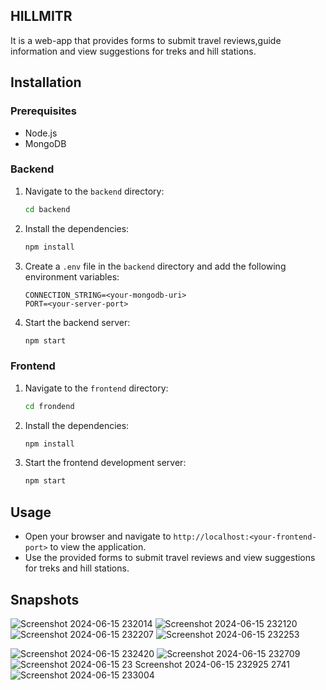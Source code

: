 ## HILLMITR
It is a web-app that provides forms to submit travel reviews,guide information and view suggestions for treks and hill stations.

## Installation

### Prerequisites

- Node.js
- MongoDB

### Backend

1. Navigate to the `backend` directory:

    ```bash
    cd backend
    ```

2. Install the dependencies:

    ```bash
    npm install
    ```

3. Create a `.env` file in the `backend` directory and add the following environment variables:

    ```env
    CONNECTION_STRING=<your-mongodb-uri>
    PORT=<your-server-port>
    ```

4. Start the backend server:

    ```bash
    npm start
    ```

### Frontend

1. Navigate to the `frontend` directory:

    ```bash
    cd frondend
    ```

2. Install the dependencies:

    ```bash
    npm install
    ```

3. Start the frontend development server:

    ```bash
    npm start
    ```

## Usage

- Open your browser and navigate to `http://localhost:<your-frontend-port>` to view the application.
- Use the provided forms to submit travel reviews and view suggestions for treks and hill stations.

## Snapshots
![Screenshot 2024-06-15 232014](https://github.com/piyush1061/Projecthillmitr/assets/122090715/3b8d2996-c3f8-4709-bbeb-d124a8f70b89)
![Screenshot 2024-06-15 232120](https://github.com/piyush1061/Projecthillmitr/assets/122090715/326377c8-0a3c-4474-91a3-ca678d82bbc0)
![Screenshot 2024-06-15 232207](https://github.com/piyush1061/Projecthillmitr/assets/122090715/77f9153f-38bc-4ec0-8c38-5cb5ffa5e46b)
![Screenshot 2024-06-15 232253](https://github.com/piyush1061/Projecthillmitr/assets/122090715/b7e32e3d-0558-426b-80a1-53c92cbfc85e)

![Screenshot 2024-06-15 232420](https://github.com/piyush1061/Projecthillmitr/assets/122090715/a50e80aa-9a57-4dd9-91a6-bb79e3820334)
![Screenshot 2024-06-15 232709](https://github.com/piyush1061/Projecthillmitr/assets/122090715/3fe311ee-cc1b-4ad6-b3b3-a0b2bc458ef5)
![Screenshot 2024-06-15 23
![Screenshot 2024-06-15 232925](https://github.com/piyush1061/Projecthillmitr/assets/122090715/b2bea366-f342-47c1-bf4e-e52d8b0e9830)
2741](https://github.com/piyush1061/Projecthillmitr/assets/122090715/caad92b5-59fc-4159-9a5a-f97548a4a62a)
![Screenshot 2024-06-15 233004](https://github.com/piyush1061/Projecthillmitr/assets/122090715/857ee9d0-fa7a-4cb9-b144-dc1c9fbdbce1)
